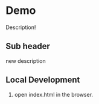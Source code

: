 # Demo

Description!

## Sub header

new description

## Local Development

1. open index.html in the browser.
